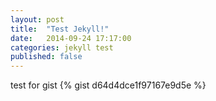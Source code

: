 ```yaml
---
layout: post
title:  "Test Jekyll!"
date:   2014-09-24 17:17:00
categories: jekyll test
published: false
---
```


test for gist
{% gist d64d4dce1f97167e9d5e %}
